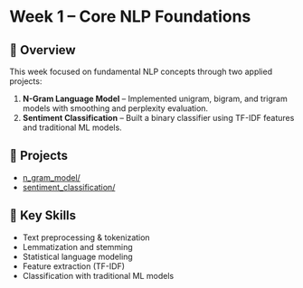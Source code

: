 # Week 1 – Core NLP Foundations

## 📌 Overview
This week focused on fundamental NLP concepts through two applied projects:  
1. **N-Gram Language Model** – Implemented unigram, bigram, and trigram models with smoothing and perplexity evaluation.  
2. **Sentiment Classification** – Built a binary classifier using TF-IDF features and traditional ML models.

## 📂 Projects
- [n_gram_model/](./ngram_model)  
- [sentiment_classification/](./sentiment_classification)  

## 🧠 Key Skills
- Text preprocessing & tokenization 
- Lemmatization and stemming
- Statistical language modeling  
- Feature extraction (TF-IDF)  
- Classification with traditional ML models  